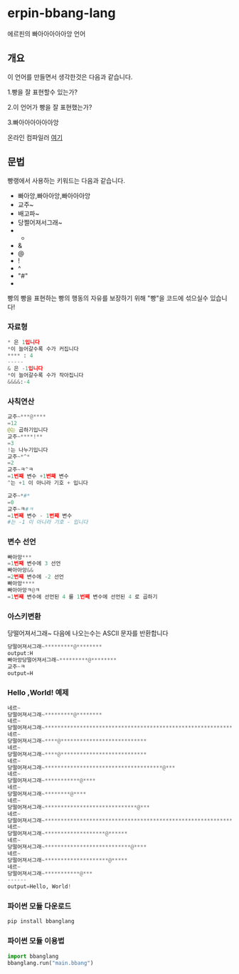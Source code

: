 # erpin-bbang-lang
에르핀의 빠아아아아아앙 언어
## 개요
이 언어를 만들면서 생각한것은 다음과 같습니다.

1.빵을 잘 표현할수 있는가?

2.이 언어가 빵을 잘 표현했는가?

3.빠아아아아아아앙

온라인 컴파일러 [여기](https://ilikeerpin.github.io/bbang-lang-compiler/)
## 문법
빵랭에서 사용하는 키워드는 다음과 같습니다. 
- 빠아앙,빠아아앙,빠아아아앙
- 교주~
- 배고파~
- 당쩔어져서그래~
- *
- &
- @
- !
- ^
- "#"
- 
빵의 빵을 표현하는 빵의 행동의 자유를 보장하기 위해 "빵"을 코드에 섞으실수 있습니다!
### 자료형
```python
* 은 1입니다
*이 늘어갈수록 수가 커집니다
**** : 4
-----
& 은 -1입니다
*이 늘어갈수록 수가 작아집니다
&&&&:-4
```
### 사칙연산
```python
교주~***@****
=12
@는 곱하기입니다
교주~****!**
=3
!는 나누기입니다
교주~*^*
=2
교주~ㅋ^ㅋ
=1번째 변수 +1번째 변수
^는 +1 이 아니라 기호 + 입니다

교주~*#*
=0
교주~ㅋ#ㅋ
=1번째 변수 - 1번째 변수
#는 -1 이 아니라 기호 - 입니다
```
### 변수 선언
```python
빠아앙***
=1번째 변수에 3 선언
빠아아앙&&
=2번째 변수에 -2 선언
빠아앙****
빠아아앙ㅋ@ㅋ
=1번째 변수에 선언된 4 를 1번째 변수에 선언된 4 로 곱하기
```
### 아스키변환
당떨어져서그래~ 다음에 나오는수는 ASCII 문자를 반환합니다
```python
당떨어져서그래~*********@********
output:H
빠아앙당떨어져서그래~*********@********
교주~ㅋ
output=H
```
### Hello ,World! 예제
```python
네르~
당떨어져서그래~*********@********
네르~
당떨어져서그래~*****************************************************************************************************
네르~
당떨어져서그래~****@***************************
네르~
당떨어져서그래~****@***************************
네르~
당떨어져서그래~*************************************@***
네르~
당떨어져서그래~***********@****
네르~
당떨어져서그래~********@****
네르~
당떨어져서그래~*****************************@***
네르~
당떨어져서그래~***************************************************************************************************************
네르~
당떨어져서그래~*******************@******
네르~
당떨어져서그래~***************************@****
네르~
당떨어져서그래~********************@*****
네르~
당떨어져서그래~***********@***
------
output=Hello, World!
```
### 파이썬 모듈 다운로드
```python
pip install bbanglang
```
### 파이썬 모듈 이용법
```python
import bbanglang
bbanglang.run("main.bbang")
```
